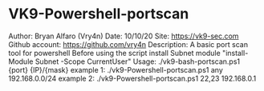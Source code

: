 # VK9-Powershell-portscan

 Author: Bryan Alfaro (Vry4n)
 Date: 10/10/20
 Site: https://vk9-sec.com
 Github account: https://github.com/vry4n
 Description: A basic port scan tool for powershell
 Before using the script install Subnet module "install-Module Subnet -Scope CurrentUser"
 Usage: ./vk9-bash-portscan.ps1 {port} {IP}/{mask}
 example 1: ./vk9-Powershell-portscan.ps1 any 192.168.0.0/24
 example 2: ./vk9-Powershell-portscan.ps1 22,23 192.168.0.1
